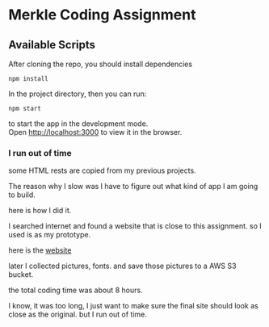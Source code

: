# Merkle Coding Assignment

## Available Scripts

After cloning the repo, you should install dependencies

`npm install`

In the project directory, then you can run:

`npm start`

to start the app in the development mode.\
Open [http://localhost:3000](http://localhost:3000) to view it in the browser.

### I run out of time

some HTML rests are copied from my previous projects.

The reason why I slow was I have to figure out what kind of app I am going to build.

here is how I did it.

I searched internet and found a website that is close to this assignment.
so I used is as my prototype.

here is the [website](https://new.axilthemes.com/demo/template/papr/home-4.html)

later I collected pictures, fonts. and save those pictures to a AWS S3
bucket.

the total coding time was about 8 hours.

I know, it was too long, I just
want to make sure the final site should look as close as the original.
but I run out of time.
